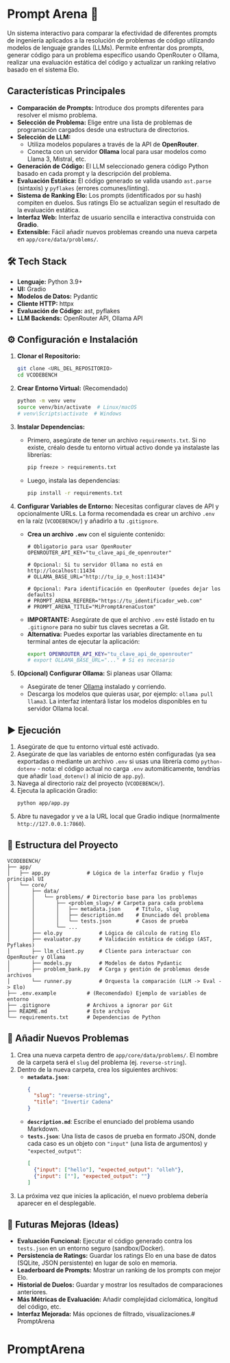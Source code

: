 # Prompt Arena 🤺 

Un sistema interactivo para comparar la efectividad de diferentes prompts de ingeniería aplicados a la resolución de problemas de código utilizando modelos de lenguaje grandes (LLMs). Permite enfrentar dos prompts, generar código para un problema específico usando OpenRouter o Ollama, realizar una evaluación estática del código y actualizar un ranking relativo basado en el sistema Elo.

## Características Principales

*   **Comparación de Prompts:** Introduce dos prompts diferentes para resolver el mismo problema.
*   **Selección de Problema:** Elige entre una lista de problemas de programación cargados desde una estructura de directorios.
*   **Selección de LLM:**
    *   Utiliza modelos populares a través de la API de **OpenRouter**.
    *   Conecta con un servidor **Ollama** local para usar modelos como Llama 3, Mistral, etc.
*   **Generación de Código:** El LLM seleccionado genera código Python basado en cada prompt y la descripción del problema.
*   **Evaluación Estática:** El código generado se valida usando `ast.parse` (sintaxis) y `pyflakes` (errores comunes/linting).
*   **Sistema de Ranking Elo:** Los prompts (identificados por su hash) compiten en duelos. Sus ratings Elo se actualizan según el resultado de la evaluación estática.
*   **Interfaz Web:** Interfaz de usuario sencilla e interactiva construida con **Gradio**.
*   **Extensible:** Fácil añadir nuevos problemas creando una nueva carpeta en `app/core/data/problems/`.

## 🛠️ Tech Stack

*   **Lenguaje:** Python 3.9+
*   **UI:** Gradio
*   **Modelos de Datos:** Pydantic
*   **Cliente HTTP:** httpx
*   **Evaluación de Código:** ast, pyflakes
*   **LLM Backends:** OpenRouter API, Ollama API

## ⚙️ Configuración e Instalación

1.  **Clonar el Repositorio:**
    ```bash
    git clone <URL_DEL_REPOSITORIO>
    cd VCODEBENCH
    ```

2.  **Crear Entorno Virtual:** (Recomendado)
    ```bash
    python -m venv venv
    source venv/bin/activate  # Linux/macOS
    # venv\Scripts\activate  # Windows
    ```

3.  **Instalar Dependencias:**
    *   Primero, asegúrate de tener un archivo `requirements.txt`. Si no existe, créalo desde tu entorno virtual activo donde ya instalaste las librerías:
        ```bash
        pip freeze > requirements.txt
        ```
    *   Luego, instala las dependencias:
        ```bash
        pip install -r requirements.txt
        ```

4.  **Configurar Variables de Entorno:** Necesitas configurar claves de API y opcionalmente URLs. La forma recomendada es crear un archivo `.env` en la raíz (`VCODEBENCH/`) y añadirlo a tu `.gitignore`.

    *   **Crea un archivo `.env`** con el siguiente contenido:
        ```dotenv
        # Obligatorio para usar OpenRouter
        OPENROUTER_API_KEY="tu_clave_api_de_openrouter"

        # Opcional: Si tu servidor Ollama no está en http://localhost:11434
        # OLLAMA_BASE_URL="http://tu_ip_o_host:11434"

        # Opcional: Para identificación en OpenRouter (puedes dejar los defaults)
        # PROMPT_ARENA_REFERER="https://tu_identificador_web.com"
        # PROMPT_ARENA_TITLE="MiPromptArenaCustom"
        ```
    *   **IMPORTANTE:** Asegúrate de que el archivo `.env` esté listado en tu `.gitignore` para no subir tus claves secretas a Git.
    *   **Alternativa:** Puedes exportar las variables directamente en tu terminal antes de ejecutar la aplicación:
        ```bash
        export OPENROUTER_API_KEY="tu_clave_api_de_openrouter"
        # export OLLAMA_BASE_URL="..." # Si es necesario
        ```

5.  **(Opcional) Configurar Ollama:** Si planeas usar Ollama:
    *   Asegúrate de tener [Ollama](https://ollama.com/) instalado y corriendo.
    *   Descarga los modelos que quieras usar, por ejemplo: `ollama pull llama3`. La interfaz intentará listar los modelos disponibles en tu servidor Ollama local.

## ▶️ Ejecución

1.  Asegúrate de que tu entorno virtual esté activado.
2.  Asegúrate de que las variables de entorno estén configuradas (ya sea exportadas o mediante un archivo `.env` si usas una librería como `python-dotenv` - nota: el código actual no carga `.env` automáticamente, tendrías que añadir `load_dotenv()` al inicio de `app.py`).
3.  Navega al directorio raíz del proyecto (`VCODEBENCH/`).
4.  Ejecuta la aplicación Gradio:
    ```bash
    python app/app.py
    ```
5.  Abre tu navegador y ve a la URL local que Gradio indique (normalmente `http://127.0.0.1:7860`).

## 📁 Estructura del Proyecto

```
VCODEBENCH/
├── app/
│   ├── app.py            # Lógica de la interfaz Gradio y flujo principal UI
│   └── core/
│       ├── data/
│       │   └── problems/ # Directorio base para los problemas
│       │       ├── <problem_slug>/ # Carpeta para cada problema
│       │       │   ├── metadata.json     # Título, slug
│       │       │   ├── description.md    # Enunciado del problema
│       │       │   └── tests.json        # Casos de prueba
│       │       └── ...
│       ├── elo.py            # Lógica de cálculo de rating Elo
│       ├── evaluator.py      # Validación estática de código (AST, Pyflakes)
│       ├── llm_client.py     # Cliente para interactuar con OpenRouter y Ollama
│       ├── models.py         # Modelos de datos Pydantic
│       ├── problem_bank.py   # Carga y gestión de problemas desde archivos
│       └── runner.py         # Orquesta la comparación (LLM -> Eval -> Elo)
├── .env.example          # (Recomendado) Ejemplo de variables de entorno
├── .gitignore            # Archivos a ignorar por Git
├── README.md             # Este archivo
└── requirements.txt      # Dependencias de Python
```

## 📝 Añadir Nuevos Problemas

1.  Crea una nueva carpeta dentro de `app/core/data/problems/`. El nombre de la carpeta será el `slug` del problema (ej. `reverse-string`).
2.  Dentro de la nueva carpeta, crea los siguientes archivos:
    *   **`metadata.json`**:
        ```json
        {
          "slug": "reverse-string",
          "title": "Invertir Cadena"
        }
        ```
    *   **`description.md`**: Escribe el enunciado del problema usando Markdown.
    *   **`tests.json`**: Una lista de casos de prueba en formato JSON, donde cada caso es un objeto con `"input"` (una lista de argumentos) y `"expected_output"`:
        ```json
        [
          {"input": ["hello"], "expected_output": "olleh"},
          {"input": [""], "expected_output": ""}
        ]
        ```
3.  La próxima vez que inicies la aplicación, el nuevo problema debería aparecer en el desplegable.

## 🚀 Futuras Mejoras (Ideas)

*   **Evaluación Funcional:** Ejecutar el código generado contra los `tests.json` en un entorno seguro (sandbox/Docker).
*   **Persistencia de Ratings:** Guardar los ratings Elo en una base de datos (SQLite, JSON persistente) en lugar de solo en memoria.
*   **Leaderboard de Prompts:** Mostrar un ranking de los prompts con mejor Elo.
*   **Historial de Duelos:** Guardar y mostrar los resultados de comparaciones anteriores.
*   **Más Métricas de Evaluación:** Añadir complejidad ciclomática, longitud del código, etc.
*   **Interfaz Mejorada:** Más opciones de filtrado, visualizaciones.# PromptArena
# PromptArena

